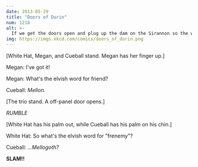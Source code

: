 ```yaml
---
date: 2013-05-29
title: "Doors of Durin"
num: 1218
alt: >-
  If we get the doors open and plug up the dam on the Sirannon so the water rises a little, the pool will start draining into Moria. How do you think the Watcher would fare against a drenched Balrog?
img: https://imgs.xkcd.com/comics/doors_of_durin.png
---
```

[White Hat, Megan, and Cueball stand. Megan has her finger up.]

Megan: I've got it!

Megan: What's the elvish word for friend?

Cueball: *Mellon.*

[The trio stand. A off-panel door opens.]

*RUMBLE*

[White Hat has his palm out, while Cueball has his palm on his chin.]

White Hat: So what's the elvish word for "frenemy"?

Cueball: *...Mellogoth?*

**SLAM!!**